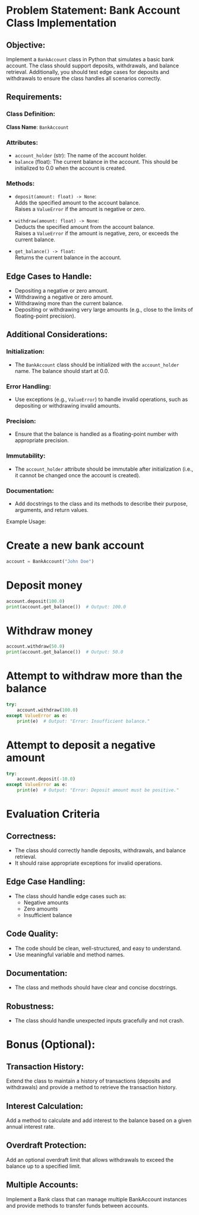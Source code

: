 # Problem Statement: Bank Account Class Implementation

## Objective:
Implement a `BankAccount` class in Python that simulates a basic bank account. The class should support deposits, withdrawals, and balance retrieval. Additionally, you should test edge cases for deposits and withdrawals to ensure the class handles all scenarios correctly.

## Requirements:

### Class Definition:
**Class Name**: `BankAccount`

### Attributes:
- `account_holder` (str): The name of the account holder.
- `balance` (float): The current balance in the account. This should be initialized to 0.0 when the account is created.

### Methods:
- `deposit(amount: float) -> None`:  
  Adds the specified amount to the account balance.  
  Raises a `ValueError` if the amount is negative or zero.

- `withdraw(amount: float) -> None`:  
  Deducts the specified amount from the account balance.  
  Raises a `ValueError` if the amount is negative, zero, or exceeds the current balance.

- `get_balance() -> float`:  
  Returns the current balance in the account.

## Edge Cases to Handle:
- Depositing a negative or zero amount.
- Withdrawing a negative or zero amount.
- Withdrawing more than the current balance.
- Depositing or withdrawing very large amounts (e.g., close to the limits of floating-point precision).

## Additional Considerations:

### Initialization:
- The `BankAccount` class should be initialized with the `account_holder` name. The balance should start at 0.0.

### Error Handling:
- Use exceptions (e.g., `ValueError`) to handle invalid operations, such as depositing or withdrawing invalid amounts.

### Precision:
- Ensure that the balance is handled as a floating-point number with appropriate precision.

### Immutability:
- The `account_holder` attribute should be immutable after initialization (i.e., it cannot be changed once the account is created).

### Documentation:
- Add docstrings to the class and its methods to describe their purpose, arguments, and return values.


Example Usage:

# Create a new bank account
```python
account = BankAccount("John Doe")
```

# Deposit money
```python
account.deposit(100.0)
print(account.get_balance())  # Output: 100.0
```

# Withdraw money
```python
account.withdraw(50.0)
print(account.get_balance())  # Output: 50.0
```

# Attempt to withdraw more than the balance
```python
try:
    account.withdraw(100.0)
except ValueError as e:
    print(e)  # Output: "Error: Insufficient balance."
```

# Attempt to deposit a negative amount
```python
try:
    account.deposit(-10.0)
except ValueError as e:
    print(e)  # Output: "Error: Deposit amount must be positive."
```

# Evaluation Criteria

## Correctness:
- The class should correctly handle deposits, withdrawals, and balance retrieval.
- It should raise appropriate exceptions for invalid operations.

## Edge Case Handling:
- The class should handle edge cases such as:
  - Negative amounts
  - Zero amounts
  - Insufficient balance

## Code Quality:
- The code should be clean, well-structured, and easy to understand.
- Use meaningful variable and method names.

## Documentation:
- The class and methods should have clear and concise docstrings.

## Robustness:
- The class should handle unexpected inputs gracefully and not crash.

# Bonus (Optional):

## Transaction History:

Extend the class to maintain a history of transactions (deposits and withdrawals) and provide a method to retrieve the transaction history.

## Interest Calculation:

Add a method to calculate and add interest to the balance based on a given annual interest rate.

## Overdraft Protection:

Add an optional overdraft limit that allows withdrawals to exceed the balance up to a specified limit.

## Multiple Accounts:

Implement a Bank class that can manage multiple BankAccount instances and provide methods to transfer funds between accounts.